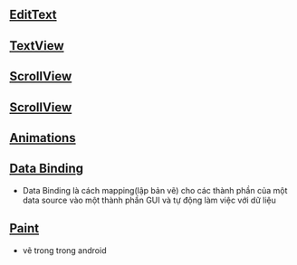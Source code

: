 ## [EditText](https://github.com/trantronghien/Design-UI/blob/master/Working-with-the-EditText.md)

## [TextView](https://github.com/trantronghien/Design-UI/blob/master/Working-with-the-TextView.md)

## [ScrollView](https://github.com/trantronghien/Design-UI/blob/master/Working-with-the-ScrollView.md)

## [ScrollView](https://github.com/trantronghien/Design-UI/blob/master/Working-with-the-ImageView.md)

## [Animations](https://github.com/trantronghien/Design-UI/blob/master/Animations.md)

## [Data Binding](https://github.com/trantronghien/Design-UI/blob/master/Applying-Data-Binding-for-Views.md)
+ Data Binding là cách mapping(lập bản vẽ) cho các thành phần của một data source vào một thành phần GUI và tự động làm việc với dữ liệu

## [Paint](https://github.com/trantronghien/Design-UI/blob/master/Basic-Painting-with-Views.md)
+ vẽ trong trong android



